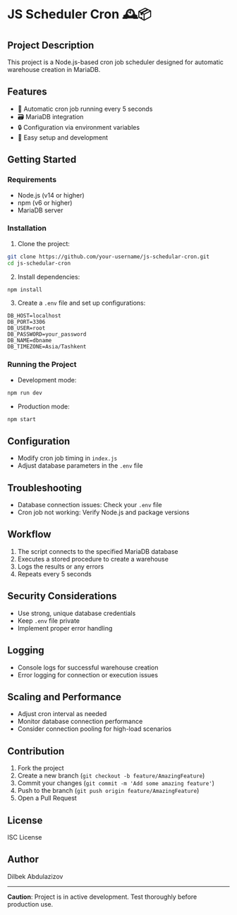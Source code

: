 # JS Scheduler Cron 🕰️📦

## Project Description

This project is a Node.js-based cron job scheduler designed for automatic warehouse creation in MariaDB.

## Features

- 🔄 Automatic cron job running every 5 seconds
- 🗃️ MariaDB integration
- 🔒 Configuration via environment variables
- 🚀 Easy setup and development

## Getting Started

### Requirements

- Node.js (v14 or higher)
- npm (v6 or higher)
- MariaDB server

### Installation

1. Clone the project:
```bash
git clone https://github.com/your-username/js-schedular-cron.git
cd js-schedular-cron
```

2. Install dependencies:
```bash
npm install
```

3. Create a `.env` file and set up configurations:
```
DB_HOST=localhost
DB_PORT=3306
DB_USER=root
DB_PASSWORD=your_password
DB_NAME=dbname
DB_TIMEZONE=Asia/Tashkent
```

### Running the Project

- Development mode:
```bash
npm run dev
```

- Production mode:
```bash
npm start
```

## Configuration

- Modify cron job timing in `index.js`
- Adjust database parameters in the `.env` file

## Troubleshooting

- Database connection issues: Check your `.env` file
- Cron job not working: Verify Node.js and package versions

## Workflow

1. The script connects to the specified MariaDB database
2. Executes a stored procedure to create a warehouse
3. Logs the results or any errors
4. Repeats every 5 seconds

## Security Considerations

- Use strong, unique database credentials
- Keep `.env` file private
- Implement proper error handling

## Logging

- Console logs for successful warehouse creation
- Error logging for connection or execution issues

## Scaling and Performance

- Adjust cron interval as needed
- Monitor database connection performance
- Consider connection pooling for high-load scenarios

## Contribution

1. Fork the project
2. Create a new branch (`git checkout -b feature/AmazingFeature`)
3. Commit your changes (`git commit -m 'Add some amazing feature'`)
4. Push to the branch (`git push origin feature/AmazingFeature`)
5. Open a Pull Request

## License

ISC License

## Author

Dilbek Abdulazizov

---

**Caution**: Project is in active development. Test thoroughly before production use.